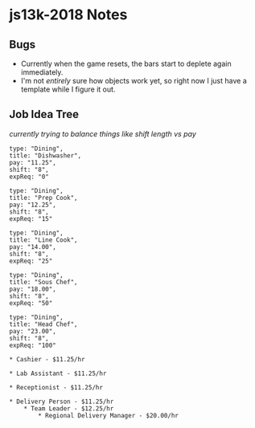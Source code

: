 # js13k-2018 Notes

Bugs
---

* Currently when the game resets, the bars start to deplete again immediately.
* I'm not *entirely* sure how objects work yet, so right now I just have a template while I figure it out.

Job Idea Tree
---

*currently trying to balance things like shift length vs pay*

    type: "Dining",
    title: "Dishwasher",
    pay: "11.25",
    shift: "8",
    expReq: "0"

    type: "Dining",
    title: "Prep Cook",
    pay: "12.25",
    shift: "8",
    expReq: "15"

    type: "Dining",
    title: "Line Cook",
    pay: "14.00",
    shift: "8",
    expReq: "25"

    type: "Dining",
    title: "Sous Chef",
    pay: "18.00",
    shift: "8",
    expReq: "50"

    type: "Dining",
    title: "Head Chef",
    pay: "23.00",
    shift: "8",
    expReq: "100"

    * Cashier - $11.25/hr 

    * Lab Assistant - $11.25/hr 

    * Receptionist - $11.25/hr 

    * Delivery Person - $11.25/hr
        * Team Leader - $12.25/hr 
            * Regional Delivery Manager - $20.00/hr 